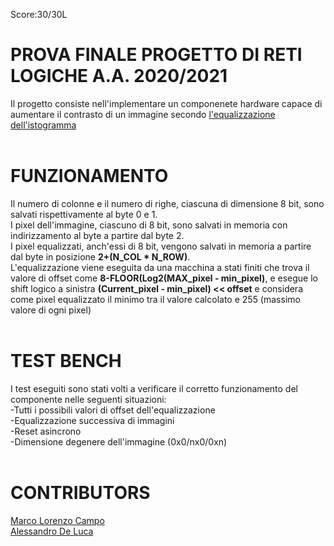 Score:30/30L

# PROVA FINALE PROGETTO DI RETI LOGICHE A.A. 2020/2021
Il progetto consiste nell'implementare un componenete hardware capace di aumentare il contrasto di un immagine secondo [l'equalizzazione dell'istogramma](https://it.wikipedia.org/wiki/Equalizzazione_dell%27istogramma)<br>
<br>
# FUNZIONAMENTO 
Il numero di colonne e il numero di righe, ciascuna di dimensione 8 bit, sono salvati rispettivamente al byte 0 e 1.<br>
I pixel dell'immagine, ciascuno di 8 bit, sono salvati in memoria con indirizzamento al byte a partire dal byte 2.<br>
I pixel equalizzati, anch'essi di 8 bit, vengono salvati in memoria a partire dal byte in posizione __2+(N_COL * N_ROW)__.<br>
L'equalizzazione viene eseguita da una macchina a stati finiti che trova il valore di offset come __8-FLOOR(Log2(MAX_pixel - min_pixel)__, e esegue lo shift logico a sinistra __(Current_pixel - min_pixel) << offset__ e considera come pixel equalizzato il minimo tra il valore calcolato e 255 (massimo valore di ogni pixel)<br>
<br>
# TEST BENCH
I test eseguiti sono stati volti a verificare il corretto funzionamento del componente nelle seguenti situazioni:<br>
-Tutti i possibili valori di offset dell'equalizzazione<br>
-Equalizzazione successiva di immagini<br>
-Reset asincrono<br>
-Dimensione degenere dell'immagine (0x0/nx0/0xn)<br>
<br>
# CONTRIBUTORS
[Marco Lorenzo Campo](https://github.com/MarcoLorenzoCampo)<br>
[Alessandro De Luca](https://github.com/AlessandroDL)<br>
